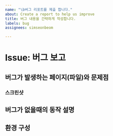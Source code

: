 ```yaml
---
name: "\b버그 리포트를 제출 합니다."
about: Create a report to help us improve
title: 버그 내용을 간략하게 작성합니다.
labels: bug
assignees: simseonbeom

---
```


# Issue: 버그 보고

## 버그가 발생하는 페이지(파일)와 문제점
<!-- 가능하다면 에러메시지와 몇번째 파일에서 에러가 발생했는지 기술해주세요. (에러코드를 복붙해도됩니다.) -->

### 스크린샷 
<!-- 가능하다면 스크린샷도 추가해 주세요 github issue는 drag and drop을 지원합니다.-->

##  버그가 없을때의 동작 설명 


## 환경 구성
